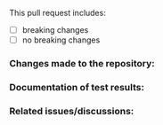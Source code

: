 <!-- PLEASE ENSURE YOU HAVE READ THE CODESTYLE GUIDELINES -->
<!-- IF YOU'RE NOT FOLLOWING THE CODESTYLE GUIDELINES, THEN THIS PULL REQUEST IS LIKELY TO BE REJECTED -->
<!-- IF YOU'RE NOT PROVIDING ANY INFORMATION, THEN THIS PULL REQUEST IS LIKELY TO BE REJECTED -->

This pull request includes:

- [ ] breaking changes
- [ ] no breaking changes

### Changes made to the repository:

<!-- A brief description of the changes done in this pull request. -->

### Documentation of test results:

<!-- Add test results before and after applying your changes. -->

### Related issues/discussions:

<!-- Add any related issues here by mentioning them (e.g. Fixes #1). -->  
